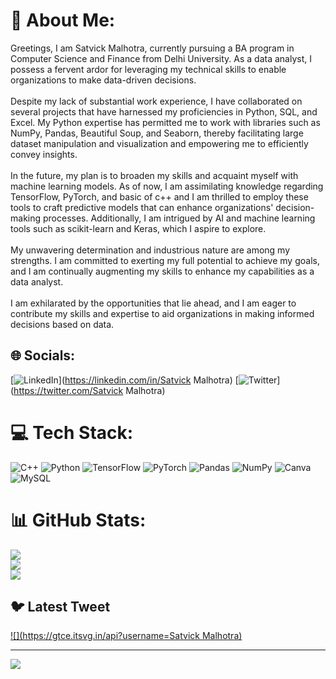 # 💫 About Me:
Greetings, I am Satvick Malhotra, currently pursuing a BA program in Computer Science and Finance from Delhi University. As a data analyst, I possess a fervent ardor for leveraging my technical skills to enable organizations to make data-driven decisions.<br><br>Despite my lack of substantial work experience, I have collaborated on several projects that have harnessed my proficiencies in Python, SQL, and  Excel. My Python expertise has permitted me to work with libraries such as NumPy, Pandas, Beautiful Soup, and Seaborn, thereby facilitating large dataset manipulation and visualization and empowering me to efficiently convey insights.<br><br>In the future, my plan is to broaden my skills and acquaint myself with machine learning models. As of now, I am assimilating knowledge regarding TensorFlow, PyTorch, and basic of c++ and I am thrilled to employ these tools to craft predictive models that can enhance organizations' decision-making processes. Additionally, I am intrigued by AI and machine learning tools such as scikit-learn and Keras, which I aspire to explore.<br><br>My unwavering determination and industrious nature are among my strengths. I am committed to exerting my full potential to achieve my goals, and I am continually augmenting my skills to enhance my capabilities as a data analyst.<br><br>I am exhilarated by the opportunities that lie ahead, and I am eager to contribute my skills and expertise to aid organizations in making informed decisions based on data.


## 🌐 Socials:
[![LinkedIn](https://img.shields.io/badge/LinkedIn-%230077B5.svg?logo=linkedin&logoColor=white)](https://linkedin.com/in/Satvick Malhotra) [![Twitter](https://img.shields.io/badge/Twitter-%231DA1F2.svg?logo=Twitter&logoColor=white)](https://twitter.com/Satvick Malhotra) 

# 💻 Tech Stack:
![C++](https://img.shields.io/badge/c++-%2300599C.svg?style=for-the-badge&logo=c%2B%2B&logoColor=white) ![Python](https://img.shields.io/badge/python-3670A0?style=for-the-badge&logo=python&logoColor=ffdd54) ![TensorFlow](https://img.shields.io/badge/TensorFlow-%23FF6F00.svg?style=for-the-badge&logo=TensorFlow&logoColor=white) ![PyTorch](https://img.shields.io/badge/PyTorch-%23EE4C2C.svg?style=for-the-badge&logo=PyTorch&logoColor=white) ![Pandas](https://img.shields.io/badge/pandas-%23150458.svg?style=for-the-badge&logo=pandas&logoColor=white) ![NumPy](https://img.shields.io/badge/numpy-%23013243.svg?style=for-the-badge&logo=numpy&logoColor=white) ![Canva](https://img.shields.io/badge/Canva-%2300C4CC.svg?style=for-the-badge&logo=Canva&logoColor=white) ![MySQL](https://img.shields.io/badge/mysql-%2300f.svg?style=for-the-badge&logo=mysql&logoColor=white)
# 📊 GitHub Stats:
![](https://github-readme-stats.vercel.app/api?username=satvick02&theme=dark&hide_border=false&include_all_commits=false&count_private=false)<br/>
![](https://github-readme-streak-stats.herokuapp.com/?user=satvick02&theme=dark&hide_border=false)<br/>
![](https://github-readme-stats.vercel.app/api/top-langs/?username=satvick02&theme=dark&hide_border=false&include_all_commits=false&count_private=false&layout=compact)

## 🐦 Latest Tweet
[![](https://gtce.itsvg.in/api?username=Satvick Malhotra)](https://github.com/VishwaGauravIn/github-twitter-card-embed)

---
[![](https://visitcount.itsvg.in/api?id=satvick02&icon=0&color=0)](https://visitcount.itsvg.in)

<!-- Proudly created with GPRM ( https://gprm.itsvg.in ) -->

